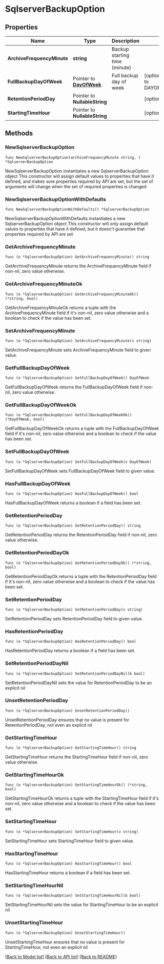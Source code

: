 # SqlserverBackupOption

## Properties

Name | Type | Description | Notes
------------ | ------------- | ------------- | -------------
**ArchiveFrequencyMinute** | **string** | Backup starting time (minute) | 
**FullBackupDayOfWeek** | Pointer to [**DayOfWeek**](DayOfWeek.md) | Full backup day of week | [optional] [default to DAYOFWEEK_SUN]
**RetentionPeriodDay** | Pointer to **NullableString** |  | [optional] 
**StartingTimeHour** | Pointer to **NullableString** |  | [optional] 

## Methods

### NewSqlserverBackupOption

`func NewSqlserverBackupOption(archiveFrequencyMinute string, ) *SqlserverBackupOption`

NewSqlserverBackupOption instantiates a new SqlserverBackupOption object
This constructor will assign default values to properties that have it defined,
and makes sure properties required by API are set, but the set of arguments
will change when the set of required properties is changed

### NewSqlserverBackupOptionWithDefaults

`func NewSqlserverBackupOptionWithDefaults() *SqlserverBackupOption`

NewSqlserverBackupOptionWithDefaults instantiates a new SqlserverBackupOption object
This constructor will only assign default values to properties that have it defined,
but it doesn't guarantee that properties required by API are set

### GetArchiveFrequencyMinute

`func (o *SqlserverBackupOption) GetArchiveFrequencyMinute() string`

GetArchiveFrequencyMinute returns the ArchiveFrequencyMinute field if non-nil, zero value otherwise.

### GetArchiveFrequencyMinuteOk

`func (o *SqlserverBackupOption) GetArchiveFrequencyMinuteOk() (*string, bool)`

GetArchiveFrequencyMinuteOk returns a tuple with the ArchiveFrequencyMinute field if it's non-nil, zero value otherwise
and a boolean to check if the value has been set.

### SetArchiveFrequencyMinute

`func (o *SqlserverBackupOption) SetArchiveFrequencyMinute(v string)`

SetArchiveFrequencyMinute sets ArchiveFrequencyMinute field to given value.


### GetFullBackupDayOfWeek

`func (o *SqlserverBackupOption) GetFullBackupDayOfWeek() DayOfWeek`

GetFullBackupDayOfWeek returns the FullBackupDayOfWeek field if non-nil, zero value otherwise.

### GetFullBackupDayOfWeekOk

`func (o *SqlserverBackupOption) GetFullBackupDayOfWeekOk() (*DayOfWeek, bool)`

GetFullBackupDayOfWeekOk returns a tuple with the FullBackupDayOfWeek field if it's non-nil, zero value otherwise
and a boolean to check if the value has been set.

### SetFullBackupDayOfWeek

`func (o *SqlserverBackupOption) SetFullBackupDayOfWeek(v DayOfWeek)`

SetFullBackupDayOfWeek sets FullBackupDayOfWeek field to given value.

### HasFullBackupDayOfWeek

`func (o *SqlserverBackupOption) HasFullBackupDayOfWeek() bool`

HasFullBackupDayOfWeek returns a boolean if a field has been set.

### GetRetentionPeriodDay

`func (o *SqlserverBackupOption) GetRetentionPeriodDay() string`

GetRetentionPeriodDay returns the RetentionPeriodDay field if non-nil, zero value otherwise.

### GetRetentionPeriodDayOk

`func (o *SqlserverBackupOption) GetRetentionPeriodDayOk() (*string, bool)`

GetRetentionPeriodDayOk returns a tuple with the RetentionPeriodDay field if it's non-nil, zero value otherwise
and a boolean to check if the value has been set.

### SetRetentionPeriodDay

`func (o *SqlserverBackupOption) SetRetentionPeriodDay(v string)`

SetRetentionPeriodDay sets RetentionPeriodDay field to given value.

### HasRetentionPeriodDay

`func (o *SqlserverBackupOption) HasRetentionPeriodDay() bool`

HasRetentionPeriodDay returns a boolean if a field has been set.

### SetRetentionPeriodDayNil

`func (o *SqlserverBackupOption) SetRetentionPeriodDayNil(b bool)`

 SetRetentionPeriodDayNil sets the value for RetentionPeriodDay to be an explicit nil

### UnsetRetentionPeriodDay
`func (o *SqlserverBackupOption) UnsetRetentionPeriodDay()`

UnsetRetentionPeriodDay ensures that no value is present for RetentionPeriodDay, not even an explicit nil
### GetStartingTimeHour

`func (o *SqlserverBackupOption) GetStartingTimeHour() string`

GetStartingTimeHour returns the StartingTimeHour field if non-nil, zero value otherwise.

### GetStartingTimeHourOk

`func (o *SqlserverBackupOption) GetStartingTimeHourOk() (*string, bool)`

GetStartingTimeHourOk returns a tuple with the StartingTimeHour field if it's non-nil, zero value otherwise
and a boolean to check if the value has been set.

### SetStartingTimeHour

`func (o *SqlserverBackupOption) SetStartingTimeHour(v string)`

SetStartingTimeHour sets StartingTimeHour field to given value.

### HasStartingTimeHour

`func (o *SqlserverBackupOption) HasStartingTimeHour() bool`

HasStartingTimeHour returns a boolean if a field has been set.

### SetStartingTimeHourNil

`func (o *SqlserverBackupOption) SetStartingTimeHourNil(b bool)`

 SetStartingTimeHourNil sets the value for StartingTimeHour to be an explicit nil

### UnsetStartingTimeHour
`func (o *SqlserverBackupOption) UnsetStartingTimeHour()`

UnsetStartingTimeHour ensures that no value is present for StartingTimeHour, not even an explicit nil

[[Back to Model list]](../README.md#documentation-for-models) [[Back to API list]](../README.md#documentation-for-api-endpoints) [[Back to README]](../README.md)


